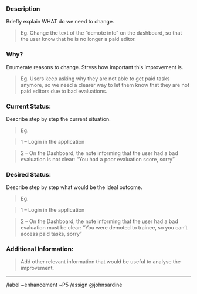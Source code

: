 ### Description
Briefly explain WHAT do we need to change.
> Eg. Change the text of the “demote info” on the dashboard, so that the user know that he is no longer a paid editor.

### Why?
Enumerate reasons to change.
Stress how important this improvement is.
> Eg. Users keep asking why they are not able to get paid tasks anymore, so we need a clearer way to let them know that they are not paid editors due to bad evaluations.

### Current Status:
Describe step by step the current situation.
> Eg.

> 1 – Login in the application

> 2 – On the Dashboard, the note informing that the user had a bad evaluation is not clear: “You had a poor evaluation score, sorry”

### Desired Status:
Describe step by step what would be the ideal outcome.
> Eg.

> 1 – Login in the application

> 2 – On the Dashboard, the note informing that the user had a bad evaluation must be clear: “You were demoted to trainee, so you can’t access paid tasks, sorry”

### Additional Information:
> Add other relevant information that would be useful to analyse the improvement.


----
/label ~enhancement ~P5
/assign @johnsardine
